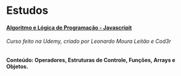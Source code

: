 # Estudos

#### [Algoritmo e Lógica de Programação - Javascripit](https://github.com/AlineMazaro/Estudos/tree/main/fundamento_js)
###### Curso feito na Udemy, criado por Leonardo Moura Leitão e Cod3r
#### Conteúdo: Operadores, Estruturas de Controle, Funções, Arrays e Objetos.
